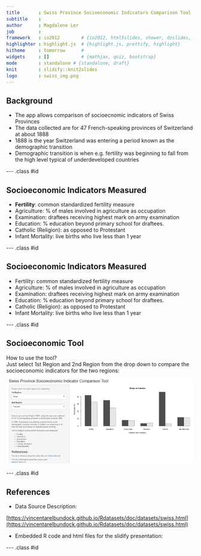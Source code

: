 ```yaml
---
title       : Swiss Province Socioeconomic Indicators Comparison Tool
subtitle    : 
author      : Magdalene Ler
job         : 
framework   : io2012        # {io2012, html5slides, shower, dzslides, ...}
highlighter : highlight.js  # {highlight.js, prettify, highlight}
hitheme     : tomorrow      # 
widgets     : []            # {mathjax, quiz, bootstrap}
mode        : standalone # {standalone, draft}
knit        : slidify::knit2slides
logo        : swiss_img.png
---
```


## Background

- The app allows comparison of socioecnomic indicators of Swiss Provinces
- The data collected are for 47 French-speaking provinces of Switzerland at about 1888
- 1888 is the year Switzerland was entering a period known as the demographic transition
- Demographic transition is when e.g. fertility was beginning to fall from the high level typical of underdeveloped countries

--- .class #id 

## Socioeconomic Indicators Measured

- **Fertility**: common standardized fertility measure
- Agriculture: % of males involved in agriculture as occupation
- Examination: draftees receiving highest mark on army examination
- Education: % education beyond primary school for draftees.
- Catholic (Religion): as opposed to Protestant
- Infant Mortality: live births who live less than 1 year

--- .class #id 

## Socioeconomic Indicators Measured

- Fertility: common standardized fertility measure
- Agriculture: % of males involved in agriculture as occupation
- Examination: draftees receiving highest mark on army examination
- Education: % education beyond primary school for draftees.
- Catholic (Religion): as opposed to Protestant
- Infant Mortality: live births who live less than 1 year

--- .class #id 

## Socioeconomic Tool

How to use the tool?  
Just select 1st Region and 2nd Region from the drop down to compare the socioeconomic indicators for the two regions:

![](assets/img/swiss_img.png)

--- .class #id 

## References
- Data Source Description:

[https://vincentarelbundock.github.io/Rdatasets/doc/datasets/swiss.html](https://vincentarelbundock.github.io/Rdatasets/doc/datasets/swiss.html)

- Embedded R code and html files for the slidify presentation:

--- .class #id 

